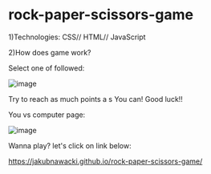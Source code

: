 # rock-paper-scissors-game

1)Technologies:
CSS//
HTML//
JavaScript

2)How does game work?

Select one of followed:

![image](https://user-images.githubusercontent.com/93871311/199697576-f6c0ed3e-8cf0-4677-84b0-b14b951ff19b.png)


Try to reach as much points a s You can! Good luck!!


You vs computer page:


![image](https://user-images.githubusercontent.com/93871311/199697770-ef4a1213-71bd-4c63-a3d9-e825a9c1e272.png)


Wanna play? let's click on link below:

https://jakubnawacki.github.io/rock-paper-scissors-game/
